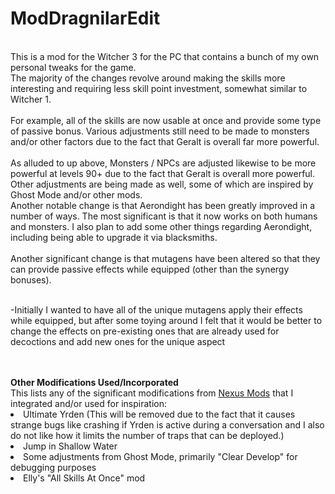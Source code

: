 # ModDragnilarEdit
</br>
This is a mod for the Witcher 3 for the PC that contains a bunch of my own personal tweaks for the game.
</br>
The majority of the changes revolve around making the skills more interesting and requiring less skill point investment, somewhat similar to Witcher 1.
</br></br>
For example, all of the skills are now usable at once and provide some type of passive bonus. Various adjustments still need to be made to monsters and/or other factors due to the fact that Geralt is overall far more powerful.
</br>
</br>
As alluded to up above, Monsters / NPCs are adjusted likewise to be more powerful at levels 90+ due to the fact that Geralt is overall more powerful. Other adjustments are being made as well, some of which are inspired by Ghost Mode and/or other mods.
</br>
Another notable change is that Aerondight has been greatly improved in a number of ways. The most significant is that it now works on both humans and monsters. I also plan to add some other things regarding Aerondight, including being able to upgrade it via blacksmiths.
</br>
</br>
Another significant change is that mutagens have been altered so that they can provide passive effects while equipped (other than the synergy bonuses). 
</br>
</br>
<p>-Initially I wanted to have all of the unique mutagens apply their effects while equipped, but after some toying around I felt that it would be better to change the effects on pre-existing ones that are already used for decoctions and add new ones for the unique aspect</p>
</br>
</br>
<b>Other Modifications Used/Incorporated</b>
</br>
This lists any of the significant modifications from <a href="https://www.nexusmods.com/witcher3/">Nexus Mods</A> that I integrated and/or used for inspiration:
<br>
<list>
<li>Ultimate Yrden (This will be removed due to the fact that it causes strange bugs like crashing if Yrden is active during a conversation and I also do not like how it limits the number of traps that can be deployed.)</li>
<li>Jump in Shallow Water</li>
<li>Some adjustments from Ghost Mode, primarily "Clear Develop" for debugging purposes</li>
<li>Elly's "All Skills At Once" mod</li>
</list>

